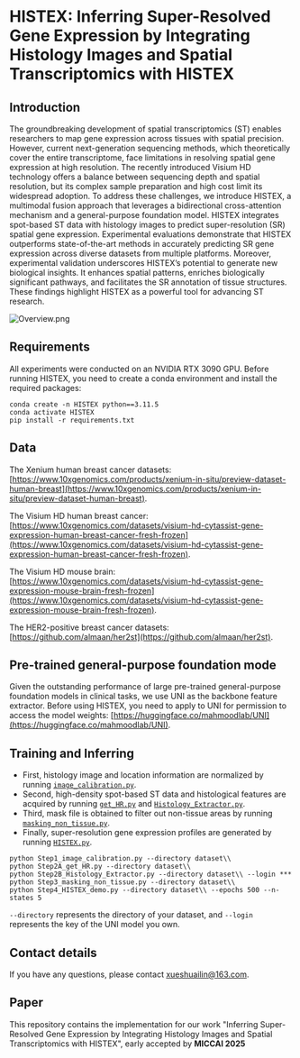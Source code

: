 # HISTEX: Inferring Super-Resolved Gene Expression by Integrating Histology Images and Spatial Transcriptomics with HISTEX

## Introduction
The groundbreaking development of spatial transcriptomics (ST) enables researchers to map gene expression across tissues with spatial precision. However, current next-generation sequencing methods, which theoretically cover the entire transcriptome, face limitations in resolving spatial gene expression at high resolution. The recently introduced Visium HD technology offers a balance between sequencing depth and spatial resolution, but its complex sample preparation and high cost limit its widespread adoption. To address these challenges, we introduce HISTEX, a multimodal fusion approach that leverages a bidirectional cross-attention mechanism and a general-purpose foundation model. HISTEX integrates spot-based ST data with histology images to predict super-resolution (SR) spatial gene expression. Experimental evaluations demonstrate that HISTEX outperforms state-of-the-art methods in accurately predicting SR gene expression across diverse datasets from multiple platforms. Moreover, experimental validation underscores HISTEX’s potential to generate new biological insights. It enhances spatial patterns, enriches biologically significant pathways, and facilitates the SR annotation of tissue structures. These findings highlight HISTEX as a powerful tool for advancing ST research.

![Overview.png](Overview.png)

## Requirements
All experiments were conducted on an NVIDIA RTX 3090 GPU. Before running HISTEX, you need to create a conda environment and install the required packages:
```shell
conda create -n HISTEX python==3.11.5
conda activate HISTEX
pip install -r requirements.txt
```

## Data
The Xenium human breast cancer datasets: [https://www.10xgenomics.com/products/xenium-in-situ/preview-dataset-human-breast](https://www.10xgenomics.com/products/xenium-in-situ/preview-dataset-human-breast).

The Visium HD human breast cancer: [https://www.10xgenomics.com/datasets/visium-hd-cytassist-gene-expression-human-breast-cancer-fresh-frozen](https://www.10xgenomics.com/datasets/visium-hd-cytassist-gene-expression-human-breast-cancer-fresh-frozen).

The Visium HD mouse brain: [https://www.10xgenomics.com/datasets/visium-hd-cytassist-gene-expression-mouse-brain-fresh-frozen](https://www.10xgenomics.com/datasets/visium-hd-cytassist-gene-expression-mouse-brain-fresh-frozen).

The HER2-positive breast cancer datasets: [https://github.com/almaan/her2st](https://github.com/almaan/her2st).

## Pre-trained general-purpose foundation mode
Given the outstanding performance of large pre-trained general-purpose foundation models in clinical tasks, we use UNI as the backbone feature extractor. Before using HISTEX, you need to apply to UNI for permission to access the model weights: [https://huggingface.co/mahmoodlab/UNI](https://huggingface.co/mahmoodlab/UNI).

## Training and Inferring
- First, histology image and location information are normalized by running [`image_calibration.py`](image_calibration.py).
- Second, high-density spot-based ST data and histological features are acquired by running [`get_HR.py`](get_HR.py) and [`Histology_Extractor.py`](Histology_Extractor.py).
- Third, mask file is obtained to filter out non-tissue areas by running [`masking_non_tissue.py`](masking_non_tissue.py).
- Finally, super-resolution gene expression profiles are generated by running [`HISTEX.py`](HISTEX.py).
```shell
python Step1_image_calibration.py --directory dataset\\
python Step2A_get_HR.py --directory dataset\\
python Step2B_Histology_Extractor.py --directory dataset\\ --login ***
python Step3_masking_non_tissue.py --directory dataset\\
python Step4_HISTEX_demo.py --directory dataset\\ --epochs 500 --n-states 5
```
`--directory` represents the directory of your dataset, and `--login` represents the key of the UNI model you own.

## Contact details
If you have any questions, please contact xueshuailin@163.com.

## Paper
This repository contains the implementation for our work "Inferring Super-Resolved Gene Expression by Integrating Histology Images and Spatial Transcriptomics with HISTEX", early accepted by **MICCAI 2025**
